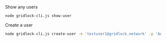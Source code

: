 Show any users
   ```sh
   node gridlock-cli.js show-user
   ```

Create a user
```sh
node gridlock-cli.js create-user -e 'testuser1@gridlock.network' -p 'AAAbbb!!!111'
```
